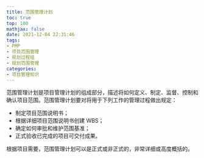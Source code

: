 ```yaml
---
title: 范围管理计划
toc: true
top: 100
mathjax: false
date: 2021-12-04 22:31:46
tags:
- PMP
- 项目范围管理
- 规划过程组
- 规划范围管理
categories:
- 项目管理知识
---
```

范围管理计划是项目管理计划的组成部分，描述将如何定义、制定、监督、控制和确认项目范围。范围管理计划要对将用于下列工作的管理过程做出规定：

- 制定项目范围说明书；
- 根据详细项目范围说明书创建 WBS；
- 确定如何审批和维护范围基准；
- 正式验收已完成的项目可交付成果。  

根据项目需要，范围管理计划可以是正式或非正式的，非常详细或高度概括的。
